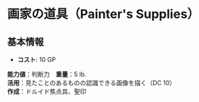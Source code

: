 # 画家の道具（Painter's Supplies）

## 基本情報
- **コスト**: 10 GP

**能力値**：判断力　**重量**：5 lb.    
**活用**：見たことのあるものの認識できる画像を描く（DC 10）    
**作成**：ドルイド焦点具、聖印  